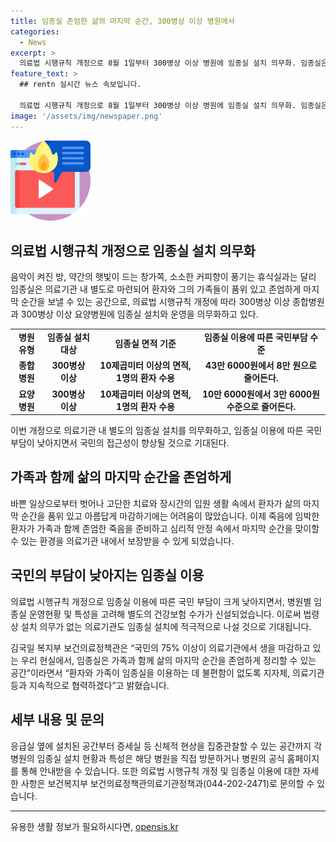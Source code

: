 ```yaml
---
title: 임종실 존엄한 삶의 마지막 순간, 300병상 이상 병원에서
categories:
  - News
excerpt: >
  의료법 시행규칙 개정으로 8월 1일부터 300병상 이상 병원에 임종실 설치 의무화. 임종실은 환자와 가족이 삶의 마지막 순간을 품위 있고 존엄하게 보낼 수 있는 공간으로, 10제곱미터 이상 면적에 설치될 예정. 이에 따라 의료기관의 임종실 이용에 따른 국민부담이 크게 낮아지며, 임종실 설치 의무가 없는 의료기관도 적극적인 설치가 기대된다. 국민의 75%가 의료기관에서 사망하는 현실 속에서 임종실은 가족과 함께 삶의 마지막 순간을 존엄하게 정리할 수 있는 공간으로 손꼽히고 있다. 
feature_text: >
  ## rentn 실시간 뉴스 속보입니다.

  의료법 시행규칙 개정으로 8월 1일부터 300병상 이상 병원에 임종실 설치 의무화. 임종실은 환자와 가족이 삶의 마지막 순간을 품위 있고 존엄하게 보낼 수 있는 공간으로, 10제곱미터 이상 면적에 설치될 예정. 이에 따라 의료기관의 임종실 이용에 따른 국민부담이 크게 낮아지며, 임종실 설치 의무가 없는 의료기관도 적극적인 설치가 기대된다. 국민의 75%가 의료기관에서 사망하는 현실 속에서 임종실은 가족과 함께 삶의 마지막 순간을 존엄하게 정리할 수 있는 공간으로 손꼽히고 있다. 
image: '/assets/img/newspaper.png'
---
```


<p><img src="/assets/img/news.png" alt="rentncar 속보" /></p>

<h2 data-ke-size="size26">의료법 시행규칙 개정으로 임종실 설치 의무화</h2>

<p data-ke-size="size16">음악이 켜진 방, 약간의 햇빛이 드는 창가쪽, 소소한 커피향이 풍기는 휴식실과는 달리 임종실은 의료기관 내 별도로 마련되어 환자와 그의 가족들이 품위 있고 존엄하게 마지막 순간을 보낼 수 있는 공간으로, 의료법 시행규칙 개정에 따라 300병상 이상 종합병원과 300병상 이상 요양병원에 임종실 설치와 운영을 의무화하고 있다.</p>

<table>
  <tr>
    <td style="text-align: center; height: 17px;"><b>병원 유형</b></td>
    <td style="text-align: center; height: 17px;"><b>임종실 설치 대상</b></td>
    <td style="text-align: center; height: 17px;"><b>임종실 면적 기준</b></td>
    <td style="text-align: center; height: 17px;"><b>임종실 이용에 따른 국민부담 수준</b></td>
  </tr>
  <tr>
    <td style="text-align: center; height: 17px;"><b>종합병원</b></td>
    <td style="text-align: center; height: 17px;"><b>300병상 이상</b></td>
    <td style="text-align: center; height: 17px;"><b>10제곱미터 이상의 면적, 1명의 환자 수용</b></td>
    <td style="text-align: center; height: 17px;"><b>43만 6000원에서 8만 원으로 줄어든다.</b></td>
  </tr>
  <tr>
    <td style="text-align: center; height: 17px;"><b>요양병원</b></td>
    <td style="text-align: center; height: 17px;"><b>300병상 이상</b></td>
    <td style="text-align: center; height: 17px;"><b>10제곱미터 이상의 면적, 1명의 환자 수용</b></td>
    <td style="text-align: center; height: 17px;"><b>10만 6000원에서 3만 6000원 수준으로 줄어든다.</b></td>
  </tr>
</table>

<p data-ke-size="size16">이번 개정으로 의료기관 내 별도의 임종실 설치를 의무화하고, 임종실 이용에 따른 국민부담이 낮아지면서 국민의 접근성이 향상될 것으로 기대된다.</p>

<h2 data-ke-size="size26">가족과 함께 삶의 마지막 순간을 존엄하게</h2>

<p data-ke-size="size16">바쁜 일상으로부터 벗어나 고단한 치료와 장시간의 입원 생활 속에서 환자가 삶의 마지막 순간을 품위 있고 아름답게 마감하기에는 어려움이 많았습니다. 이제 죽음에 임박한 환자가 가족과 함께 존엄한 죽음을 준비하고 심리적 안정 속에서 마지막 순간을 맞이할 수 있는 환경을 의료기관 내에서 보장받을 수 있게 되었습니다.</p>

<h2 data-ke-size="size26">국민의 부담이 낮아지는 임종실 이용</h2>

<p data-ke-size="size16">의료법 시행규칙 개정으로 임종실 이용에 따른 국민 부담이 크게 낮아지면서, 병원별 임종실 운영현황 및 특성을 고려해 별도의 건강보험 수가가 신설되었습니다. 이로써 법령상 설치 의무가 없는 의료기관도 임종실 설치에 적극적으로 나설 것으로 기대됩니다.</p>

<p data-ke-size="size16">김국일 복지부 보건의료정책관은 “국민의 75% 이상이 의료기관에서 생을 마감하고 있는 우리 현실에서, 임종실은 가족과 함께 삶의 마지막 순간을 존엄하게 정리할 수 있는 공간”이라면서 “환자와 가족이 임종실을 이용하는 데 불편함이 없도록 지자체, 의료기관 등과 지속적으로 협력하겠다”고 밝혔습니다.</p>

<h2 data-ke-size="size26">세부 내용 및 문의</h2>

<p data-ke-size="size16">응급실 옆에 설치된 공간부터 증세실 등 신체적 현상을 집중관찰할 수 있는 공간까지 각 병원의 임종실 설치 현황과 특성은 해당 병원을 직접 방문하거나 병원의 공식 홈페이지를 통해 안내받을 수 있습니다. 또한 의료법 시행규칙 개정 및 임종실 이용에 대한 자세한 사항은 보건복지부 보건의료정책관의료기관정책과(044-202-2471)로 문의할 수 있습니다.</p>

<hr>

<p data-ke-size="size16"></p>
유용한 생활 정보가 필요하시다면, <a href="https://opensis.kr" rel="dofollow">opensis.kr</a>



